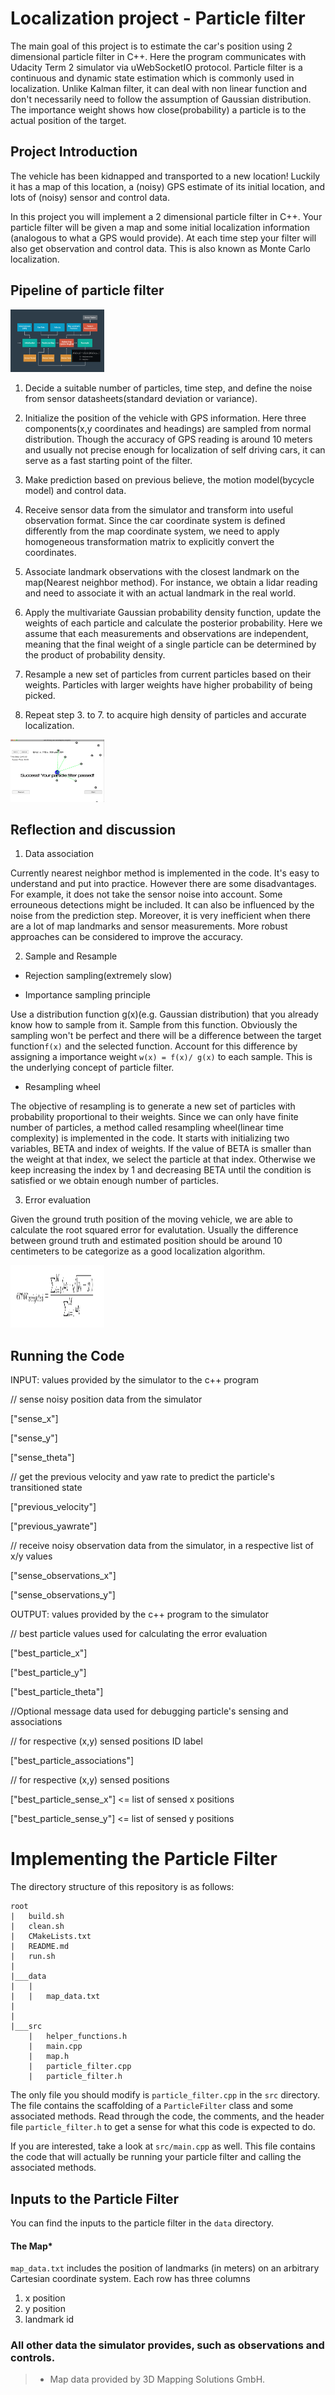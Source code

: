 # Localization project - Particle filter

The main goal of this project is to estimate the car's position using 2 dimensional particle filter in C++. Here the program communicates with Udacity Term 2 simulator via uWebSocketIO protocol. Particle filter is a continuous and dynamic state estimation which is commonly used in localization. Unlike Kalman filter, it can deal with non linear function and don't necessarily need to follow the assumption of Gaussian distribution. The importance weight shows how close(probability) a particle is to the actual position of the target. 

## Project Introduction

The vehicle has been kidnapped and transported to a new location! Luckily it has a map of this location, a (noisy) GPS estimate of its initial location, and lots of (noisy) sensor and control data.

In this project you will implement a 2 dimensional particle filter in C++. Your particle filter will be given a map and some initial localization information (analogous to what a GPS would provide). At each time step your filter will also get observation and control data. This is also known as Monte Carlo localization.

## Pipeline of particle filter

<img src="/image/steps.png" alt="steps" title="steps" width="150" height="100" />

1. Decide a suitable number of particles, time step, and define the noise from sensor datasheets(standard deviation or variance). 

2. Initialize the position of the vehicle with GPS information. Here three components(x,y coordinates and headings) are sampled from normal distribution. Though the accuracy of GPS reading is around 10 meters and usually not precise enough for localization of self driving cars, it can serve as a fast starting point of the filter. 

3. Make prediction based on previous believe, the motion model(bycycle model) and control data.

4. Receive sensor data from the simulator and transform into useful observation format. Since the car coordinate system is defined differently from the map coordinate system, we need to apply homogeneous transformation matrix to explicitly convert the coordinates.

5. Associate landmark observations with the closest landmark on the map(Nearest neighbor method). For instance, we obtain a lidar reading and need to associate it with an actual landmark in the real world. 

6. Apply the multivariate Gaussian probability density function, update the weights of each particle and calculate the posterior probability. Here we assume that each measurements and observations are independent, meaning that the final weight of a single particle can be determined by the product of probability density. 

7. Resample a new set of particles from current particles based on their weights. Particles with larger weights have higher probability of being picked. 

8. Repeat step 3. to 7. to acquire high density of particles and accurate localization.  

<img src="/image/result2.png" alt="success" title="success" width="150" height="100" />

## Reflection and discussion 

1. Data association 

Currently nearest neighbor method is implemented in the code. It's easy to understand and put into practice. However there are some disadvantages. For example, it does not take the sensor noise into account. Some errouneous detections might be included. It can also be influenced by the noise from the prediction step. Moreover, it is very inefficient when there are a lot of map landmarks and sensor measurements. More robust approaches can be considered to improve the accuracy. 


2. Sample and Resample 

- Rejection sampling(extremely slow)

- Importance sampling principle

Use a distribution function g(x)(e.g. Gaussian distribution) that you already know how to sample from it. Sample from this function. Obviously the sampling won't be perfect and there will be a difference between the target function`f(x)` and the selected function. Account for this difference by assigning a importance weight `w(x) = f(x)/ g(x)` to each sample. This is the underlying concept of particle filter.

- Resampling wheel

The objective of resampling is to generate a new set of particles with probability proportional to their weights. Since we can only have finite number of particles, a method called resampling wheel(linear time complexity) is implemented in the code. It starts with initializing two variables, BETA and index of weights. If the value of BETA is smaller than the weight at that index, we select the particle at that index. Otherwise we keep increasing the index by 1 and decreasing BETA until the condition is satisfied or we obtain enough number of particles. 


3. Error evaluation

Given the ground truth position of the moving vehicle, we are able to calculate the root squared error for evalutation. Usually the difference between ground truth and estimated position should be around 10 centimeters to be categorize as a good localization algorithm.

<img src="/image/eq1.png" alt="error" title="error" width="150" height="100" />


## Running the Code

INPUT: values provided by the simulator to the c++ program

// sense noisy position data from the simulator

["sense_x"]

["sense_y"]

["sense_theta"]

// get the previous velocity and yaw rate to predict the particle's transitioned state

["previous_velocity"]

["previous_yawrate"]

// receive noisy observation data from the simulator, in a respective list of x/y values

["sense_observations_x"]

["sense_observations_y"]


OUTPUT: values provided by the c++ program to the simulator

// best particle values used for calculating the error evaluation

["best_particle_x"]

["best_particle_y"]

["best_particle_theta"]

//Optional message data used for debugging particle's sensing and associations

// for respective (x,y) sensed positions ID label

["best_particle_associations"]

// for respective (x,y) sensed positions

["best_particle_sense_x"] <= list of sensed x positions

["best_particle_sense_y"] <= list of sensed y positions

# Implementing the Particle Filter
The directory structure of this repository is as follows:

```
root
|   build.sh
|   clean.sh
|   CMakeLists.txt
|   README.md
|   run.sh
|
|___data
|   |   
|   |   map_data.txt
|   
|   
|___src
    |   helper_functions.h
    |   main.cpp
    |   map.h
    |   particle_filter.cpp
    |   particle_filter.h
```

The only file you should modify is `particle_filter.cpp` in the `src` directory. The file contains the scaffolding of a `ParticleFilter` class and some associated methods. Read through the code, the comments, and the header file `particle_filter.h` to get a sense for what this code is expected to do.

If you are interested, take a look at `src/main.cpp` as well. This file contains the code that will actually be running your particle filter and calling the associated methods.

## Inputs to the Particle Filter
You can find the inputs to the particle filter in the `data` directory.

#### The Map*
`map_data.txt` includes the position of landmarks (in meters) on an arbitrary Cartesian coordinate system. Each row has three columns
1. x position
2. y position
3. landmark id

### All other data the simulator provides, such as observations and controls.

> * Map data provided by 3D Mapping Solutions GmbH.


